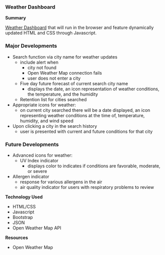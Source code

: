 ### Weather Dashboard

**Summary**

[Weather Dashboard](https://devmadia.github.io/weather-dashboard) that will run in the browser and feature dynamically updated HTML and CSS through Javascript.

### Major Developments
- Search function via city name for weather updates
  - include alert when
    - city not found
    - Open Weather Map connection fails
    - user does not enter a city
  - Five day future forecast of current search city name
    - displays the date, an icon representation of weather conditions, the temperature, and the humidity
  - Retention list for cities searched
- Appropriate icons for weather:
  - on current city searched there will be a date displayed, an icon representing weather conditions at the time of, temperature, humidity, and wind speed
- Upon clicking a city in the search history
  - user is presented with current and future conditions for that city

### Future Developments
- Advanced icons for weather:
  - UV Index indicator
    - displays color to indicates if conditions are favorable, moderate, or severe
- Allergen indicator
  - response for various allergens in the air 
  - air quality indicator for users with respiratory problems to review

**Technology Used**
- HTML/CSS
- Javascript
- Bootstrap
- JSON
- Open Weather Map API

**Resources**
- Open Weather Map
